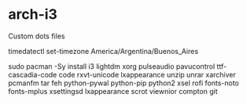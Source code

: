 # arch-i3
Custom dots files

timedatectl set-timezone America/Argentina/Buenos_Aires

sudo pacman -Sy install i3 lightdm xorg pulseaudio pavucontrol ttf-cascadia-code code rxvt-unicode lxappearance unzip unrar xarchiver pcmanfm tar feh python-pywal python-pip python2 xsel rofi fonts-noto fonts-mplus xsettingsd lxappearance scrot viewnior compton git

